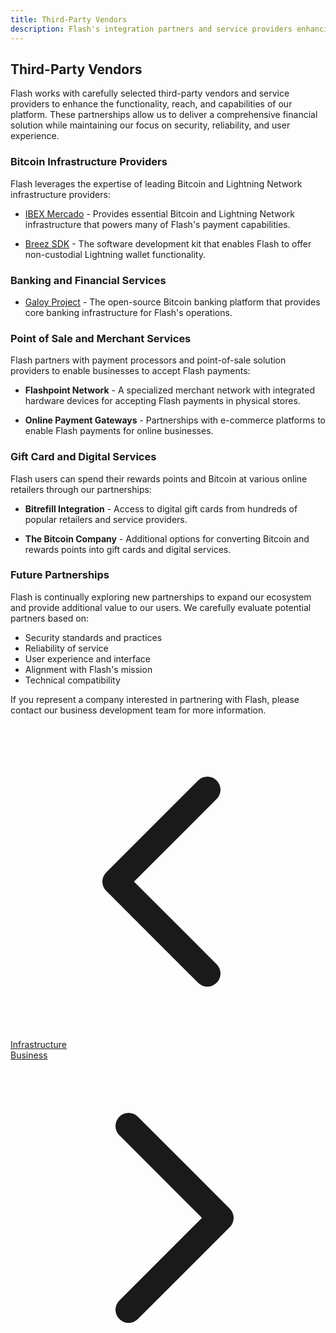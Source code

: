 ```yaml
---
title: Third-Party Vendors
description: Flash's integration partners and service providers enhancing the ecosystem
---
```


## Third-Party Vendors

Flash works with carefully selected third-party vendors and service providers to enhance the functionality, reach, and capabilities of our platform. These partnerships allow us to deliver a comprehensive financial solution while maintaining our focus on security, reliability, and user experience.

### Bitcoin Infrastructure Providers

Flash leverages the expertise of leading Bitcoin and Lightning Network infrastructure providers:

- [IBEX Mercado](ibex-mercado) - Provides essential Bitcoin and Lightning Network infrastructure that powers many of Flash's payment capabilities.

- [Breez SDK](breez-sdk) - The software development kit that enables Flash to offer non-custodial Lightning wallet functionality.

### Banking and Financial Services

- [Galoy Project](galoy-project) - The open-source Bitcoin banking platform that provides core banking infrastructure for Flash's operations.

### Point of Sale and Merchant Services

Flash partners with payment processors and point-of-sale solution providers to enable businesses to accept Flash payments:

- **Flashpoint Network** - A specialized merchant network with integrated hardware devices for accepting Flash payments in physical stores.

- **Online Payment Gateways** - Partnerships with e-commerce platforms to enable Flash payments for online businesses.

### Gift Card and Digital Services

Flash users can spend their rewards points and Bitcoin at various online retailers through our partnerships:

- **Bitrefill Integration** - Access to digital gift cards from hundreds of popular retailers and service providers.

- **The Bitcoin Company** - Additional options for converting Bitcoin and rewards points into gift cards and digital services.

### Future Partnerships

Flash is continually exploring new partnerships to expand our ecosystem and provide additional value to our users. We carefully evaluate potential partners based on:

- Security standards and practices
- Reliability of service
- User experience and interface
- Alignment with Flash's mission
- Technical compatibility

If you represent a company interested in partnering with Flash, please contact our business development team for more information.

<!-- Navigation links -->
<div class="flex justify-between items-center mt-8 pt-4 border-t border-zinc-200 dark:border-zinc-700">
  <div class="w-1/3 text-left">
    <a href="infrastructure" class="inline-flex items-center bg-purple-600 hover:bg-purple-700 text-white rounded-md transition-colors px-4 py-2 text-sm font-medium shadow-sm hover:shadow-md">
      <svg xmlns="http://www.w3.org/2000/svg" class="h-4 w-4 mr-2" fill="none" viewBox="0 0 24 24" stroke="currentColor">
        <path stroke-linecap="round" stroke-linejoin="round" stroke-width="2" d="M15 19l-7-7 7-7" />
      </svg>
      Infrastructure
    </a>
  </div>
  <div class="w-1/3 text-center">
    <!-- Optional center content -->
  </div>
  <div class="w-1/3 text-right">
    <a href="business" class="inline-flex items-center bg-purple-600 hover:bg-purple-700 text-white rounded-md transition-colors px-4 py-2 text-sm font-medium shadow-sm hover:shadow-md">
      Business
      <svg xmlns="http://www.w3.org/2000/svg" class="h-4 w-4 ml-2" fill="none" viewBox="0 0 24 24" stroke="currentColor">
        <path stroke-linecap="round" stroke-linejoin="round" stroke-width="2" d="M9 5l7 7-7 7" />
      </svg>
    </a>
  </div>
</div> 